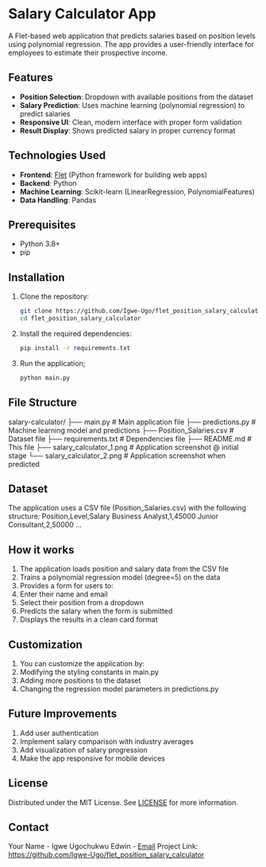 # Salary Calculator App

A Flet-based web application that predicts salaries based on position levels using polynomial regression. The app provides a user-friendly interface for employees to estimate their prospective income.

## Features

- **Position Selection**: Dropdown with available positions from the dataset
- **Salary Prediction**: Uses machine learning (polynomial regression) to predict salaries
- **Responsive UI**: Clean, modern interface with proper form validation
- **Result Display**: Shows predicted salary in proper currency format

## Technologies Used

- **Frontend**: [Flet](https://flet.dev/) (Python framework for building web apps)
- **Backend**: Python
- **Machine Learning**: Scikit-learn (LinearRegression, PolynomialFeatures)
- **Data Handling**: Pandas

## Prerequisites

- Python 3.8+
- pip

## Installation

1. Clone the repository:
   ```bash
   git clone https://github.com/Igwe-Ugo/flet_position_salary_calculator
   cd flet_position_salary_calculator

2. Install the required dependencies:
    ```bash
    pip install -r requirements.txt

3.  Run the application;
    ```bash
    python main.py

## File Structure
salary-calculator/
├── main.py                # Main application file
├── predictions.py         # Machine learning model and predictions
├── Position_Salaries.csv  # Dataset file
├── requirements.txt       # Dependencies file
├── README.md              # This file
├── salary_calculator_1.png   # Application screenshot @ initial stage
└── salary_calculator_2.png   # Application screenshot when predicted


## Dataset
The application uses a CSV file (Position_Salaries.csv) with the following structure:
Position,Level,Salary
Business Analyst,1,45000
Junior Consultant,2,50000
...

## How it works
1.  The application loads position and salary data from the CSV file
2.  Trains a polynomial regression model (degree=5) on the data
3.  Provides a form for users to:
4.  Enter their name and email
4.  Select their position from a dropdown
5.  Predicts the salary when the form is submitted
6.  Displays the results in a clean card format

## Customization
1.  You can customize the application by:
2.  Modifying the styling constants in main.py
3.  Adding more positions to the dataset
4.  Changing the regression model parameters in predictions.py

## Future Improvements
1.  Add user authentication
2.  Implement salary comparison with industry averages
3.  Add visualization of salary progression
4.  Make the app responsive for mobile devices

## License
Distributed under the MIT License. See [LICENSE](https://opensource.org/license/mit) for more information.

## Contact
Your Name - Igwe Ugochukwu Edwin - [Email](ugo2000igwe12@gmail.com)
Project Link: https://github.com/Igwe-Ugo/flet_position_salary_calculator
